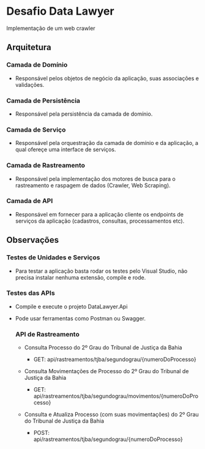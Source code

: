 # Desafio Data Lawyer
Implementação de um web crawler

## Arquitetura
### Camada de Domínio
- Responsável pelos objetos de negócio da aplicação, suas associações e validações.

### Camada de Persistência
- Responsável pela persistência da camada de domínio.

### Camada de Serviço
- Responsável pela orquestração da camada de domínio e da aplicação, a qual ofereçe uma interface de serviços.

### Camada de Rastreamento
- Responsável pela implementação dos motores de busca para o rastreamento e raspagem de dados (Crawler, Web Scraping).

### Camada de API
- Responsável em fornecer para a aplicação cliente os endpoints de serviços da aplicação (cadastros, consultas, processamentos etc).

## Observações
### Testes de Unidades e Serviços
- Para testar a aplicação basta rodar os testes pelo Visual Studio, não precisa instalar nenhuma extensão, compile e rode.

### Testes das APIs
- Compile e execute o projeto DataLawyer.Api
- Pode usar ferramentas como Postman ou Swagger.

    ### API de Rastreamento    
    - Consulta Processo do 2º Grau do Tribunal de Justiça da Bahia
        - GET: api/rastreamentos/tjba/segundograu/{numeroDoProcesso}

    - Consulta Movimentações de Processo do 2º Grau do Tribunal de Justiça da Bahia
        - GET: api/rastreamentos/tjba/segundograu/movimentos/{numeroDoProcesso}

    - Consulta e Atualiza Processo (com suas movimentações) do 2º Grau do Tribunal de Justiça da Bahia
        - POST: api/rastreamentos/tjba/segundograu/{numeroDoProcesso}
